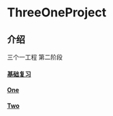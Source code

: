 # ThreeOneProject

## 介绍 

三个一工程 第二阶段

#### [基础复习](./Doc/First.md)

#### [One](./Doc/0923_综合研究1研究报告.md)

#### [Two](./Doc/0924_综合研究2研究报告.md)
